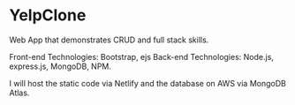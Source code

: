 # YelpClone
 Web App that demonstrates CRUD and full stack skills.

Front-end Technologies: Bootstrap, ejs
Back-end Technologies: Node.js, express.js, MongoDB, NPM. 

I will host the static code via Netlify and the database on AWS via MongoDB Atlas. 

<!-- 
Purpose 
Features 


>
